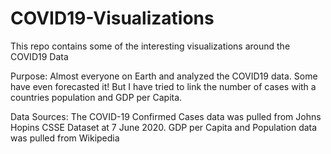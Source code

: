 # COVID19-Visualizations
This repo contains some of the interesting visualizations around the COVID19 Data

Purpose:
Almost everyone on Earth and analyzed the COVID19 data. Some have even forecasted it!
But I have tried to link the number of cases with a countries population and GDP per Capita.


Data Sources:
The COVID-19 Confirmed Cases data was pulled from Johns Hopins CSSE Dataset at 7 June 2020.
GDP per Capita and Population data was pulled from Wikipedia
